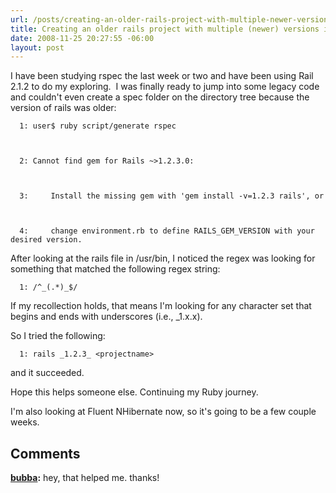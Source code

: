 ```yaml
---
url: /posts/creating-an-older-rails-project-with-multiple-newer-versions-installed
title: Creating an older rails project with multiple (newer) versions installed
date: 2008-11-25 20:27:55 -06:00
layout: post
---
```


I have been studying rspec the last week or two and have been using Rail 2.1.2 to do my exploring.  I was finally ready to jump into some legacy code and couldn't even create a spec folder on the directory tree because the version of rails was older:

      1: user$ ruby script/generate rspec



      2: Cannot find gem for Rails ~>1.2.3.0:



      3:     Install the missing gem with 'gem install -v=1.2.3 rails', or



      4:     change environment.rb to define RAILS_GEM_VERSION with your desired version.

After looking at the rails file in /usr/bin, I noticed the regex was looking for something that matched the following regex string:

      1: /^_(.*)_$/

If my recollection holds, that means I'm looking for any character set that begins and ends with underscores (i.e., _1.x.x).

So I tried the following:

      1: rails _1.2.3_ <projectname>

and it succeeded.

Hope this helps someone else. Continuing my Ruby journey.

I'm also looking at Fluent NHibernate now, so it's going to be a few couple weeks.

## Comments

**[bubba](#306 "2009-01-16 19:51:36"):** hey, that helped me. thanks!
